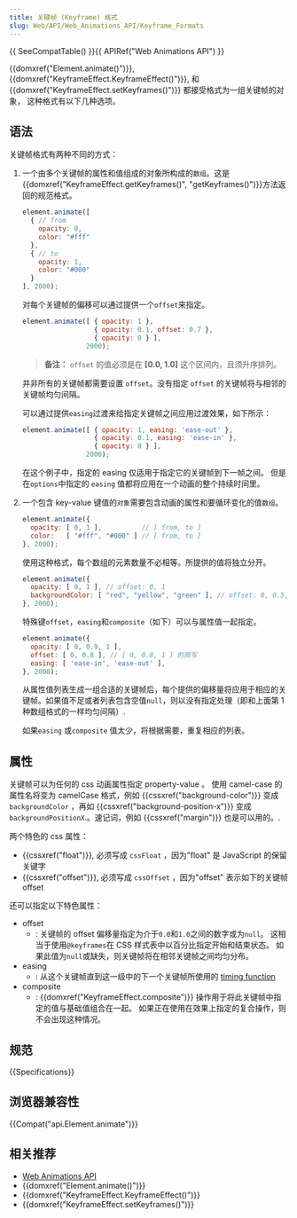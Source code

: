 ```yaml
---
title: 关键帧 (Keyframe) 格式
slug: Web/API/Web_Animations_API/Keyframe_Formats
---
```

{{ SeeCompatTable() }}{{ APIRef("Web Animations API") }}

{{domxref("Element.animate()")}}, {{domxref("KeyframeEffect.KeyframeEffect()")}}, 和 {{domxref("KeyframeEffect.setKeyframes()")}} 都接受格式为一组关键帧的对象， 这种格式有以下几种选项。

## 语法

关键帧格式有两种不同的方式：

1.  一个由多个关键帧的属性和值组成的对象所构成的`数组`。这是{{domxref("KeyframeEffect.getKeyframes()", "getKeyframes()")}}方法返回的规范格式。

    ```js
    element.animate([
      { // from
        opacity: 0,
        color: "#fff"
      },
      { // to
        opacity: 1,
        color: "#000"
      }
    ], 2000);
    ```

    对每个关键帧的偏移可以通过提供一个`offset`来指定。

    ```js
    element.animate([ { opacity: 1 },
                      { opacity: 0.1, offset: 0.7 },
                      { opacity: 0 } ],
                    2000);
    ```

    > **备注：** `offset` 的值必须是在 **\[0.0, 1.0]** 这个区间内，且须升序排列。

    并非所有的关键帧都需要设置 `offset`。没有指定 `offset` 的关键帧将与相邻的关键帧均匀间隔。

    可以通过提供`easing`过渡来给指定关键帧之间应用过渡效果，如下所示：

    ```js
    element.animate([ { opacity: 1, easing: 'ease-out' },
                      { opacity: 0.1, easing: 'ease-in' },
                      { opacity: 0 } ],
                    2000);
    ```

    在这个例子中，指定的 easing 仅适用于指定它的关键帧到下一帧之间。 但是在`options`中指定的 `easing` 值都将应用在一个动画的整个持续时间里。

2.  一个包含 key-value 键值的`对象`需要包含动画的属性和要循环变化的值`数组`。

    ```js
    element.animate({
      opacity: [ 0, 1 ],          // [ from, to ]
      color:   [ "#fff", "#000" ] // [ from, to ]
    }, 2000);
    ```

    使用这种格式，每个数组的元素数量不必相等。所提供的值将独立分开。

    ```js
    element.animate({
      opacity: [ 0, 1 ], // offset: 0, 1
      backgroundColor: [ "red", "yellow", "green" ], // offset: 0, 0.5, 1
    }, 2000);
    ```

    特殊键`offset`，`easing`和`composite`（如下）可以与属性值一起指定。

    ```js
    element.animate({
      opacity: [ 0, 0.9, 1 ],
      offset: [ 0, 0.8 ], // [ 0, 0.8, 1 ] 的简写
      easing: [ 'ease-in', 'ease-out' ],
    }, 2000);
    ```

    从属性值列表生成一组合适的关键帧后，每个提供的偏移量将应用于相应的关键帧。如果值不足或者列表包含空值`null`，则以没有指定处理（即和上面第 1 种数组格式的一样均匀间隔）.

    如果`easing` 或`composite` 值太少，将根据需要，重复相应的列表。

## 属性

关键帧可以为任何的 css 动画属性指定 property-value 。 使用 camel-case 的属性名将变为 camelCase 格式，例如 {{cssxref("background-color")}} 变成 `backgroundColor` ，再如 {{cssxref("background-position-x")}} 变成 `backgroundPositionX`.。速记词，例如 {{cssxref("margin")}} 也是可以用的。.

两个特色的 css 属性：

- {{cssxref("float")}}, 必须写成 `cssFloat` ，因为"float" 是 JavaScript 的保留关键字
- {{cssxref("offset")}}, 必须写成 `cssOffset` ，因为"offset" 表示如下的关键帧 offset

还可以指定以下特色属性：

- offset
  - : 关键帧的 offset 偏移量指定为介于`0.0`和`1.0`之间的数字或为`null`。 这相当于使用`@keyframes`在 CSS 样式表中以百分比指定开始和结束状态。 如果此值为`null`或缺失，则关键帧将在相邻关键帧之间均匀分布。
- easing
  - : 从这个关键帧直到这一级中的下一个关键帧所使用的 [timing function](/zh-CN/docs/Web/CSS/timing-function)
- composite
  - : {{domxref("KeyframeEffect.composite")}} 操作用于将此关键帧中指定的值与基础值组合在一起。 如果正在使用在效果上指定的复合操作，则不会出现这种情况。

## 规范

{{Specifications}}

## 浏览器兼容性

{{Compat("api.Element.animate")}}

## 相关推荐

- [Web Animations API](/zh-CN/docs/Web/API/Web_Animations_API)
- {{domxref("Element.animate()")}}
- {{domxref("KeyframeEffect.KeyframeEffect()")}}
- {{domxref("KeyframeEffect.setKeyframes()")}}
